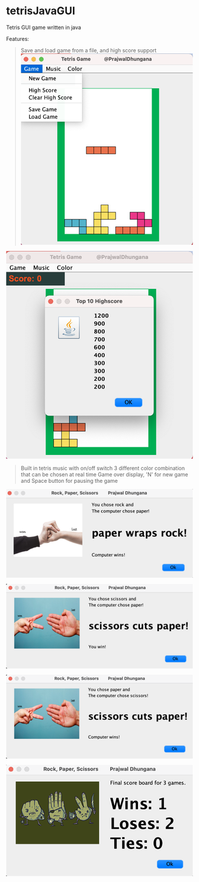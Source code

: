 # tetrisJavaGUI
Tetris GUI game written in java

Features:
> Save and load game from a file, and high score support
![Sample Output](https://github.com/prajwl-dh/tetrisJavaGUI/blob/main/saveLoad.png)

![Sample Output](https://github.com/prajwl-dh/tetrisJavaGUI/blob/main/highscore.png)

> Built in tetris music with on/off switch
> 3 different color combination that can be chosen at real time
> Game over display, 'N' for new game and Space button for pausing the game


![Sample Output](https://github.com/prajwl-dh/rockPaperScissorsGUIGameJava/blob/master/Output2.png)


![Sample Output](https://github.com/prajwl-dh/rockPaperScissorsGUIGameJava/blob/master/Output3.png)


![Sample Output](https://github.com/prajwl-dh/rockPaperScissorsGUIGameJava/blob/master/Output4.png)


![Sample Output](https://github.com/prajwl-dh/rockPaperScissorsGUIGameJava/blob/master/Output5.png)
